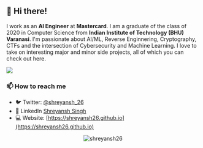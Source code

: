 ## 👋 Hi there!

<!--
**shreyansh26/shreyansh26** is a ✨ _special_ ✨ repository because its `README.md` (this file) appears on your GitHub profile.

Here are some ideas to get you started:

- 🔭 I’m currently working on ...
- 🌱 I’m currently learning ...
- 👯 I’m looking to collaborate on ...
- 🤔 I’m looking for help with ...
- 💬 Ask me about ...
- 📫 How to reach me: ...
- 😄 Pronouns: ...
- ⚡ Fun fact: ...
-->

I work as an **AI Engineer** at **Mastercard**. I am a graduate of the class of 2020 in Computer Science from **Indian Institute of Technology (BHU) Varanasi**. I'm passionate about AI/ML, Reverse Enginnering, Cryptography, CTFs and the intersection of Cybersecurity and Machine Learning. I love to take on interesting major and minor side projects, all of which you can check out here.

![](https://komarev.com/ghpvc/?username=shreyansh26&color=blue)

### 📫 How to reach me
- 🐦 Twitter: [@shreyansh_26](https://twitter.com/shreyansh_26)
- 👥 LinkedIn [Shreyansh Singh](https://www.linkedin.com/in/shreyansh26/)
- 💻 Website: [https://shreyansh26.github.io](https://shreyansh26.github.io)

<p align="center"> <img src="https://github-readme-stats.vercel.app/api?username=shreyansh26&show_icons=true&count_private=true&theme=tokyonight" alt="shreyansh26" />

